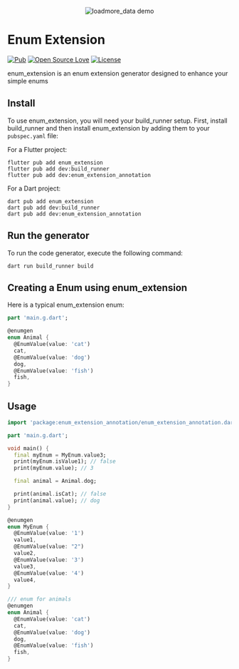 <p align="center">
  <img src="https://pub-025eba96160d45eb8b4d209ff55bfdc6.r2.dev/Enum%20Extension.png" alt="loadmore_data demo" />
</p>

# Enum Extension

[![Pub](https://img.shields.io/pub/v/enum_extension.svg)](https://pub.dartlang.org/packages/enum_extension)
[![Open Source Love](https://badges.frapsoft.com/os/v1/open-source.svg?v=102)](https://opensource.org/licenses/MIT)
[![License](https://img.shields.io/badge/license-MIT-orange.svg)](https://github.com/ionicfirebaseapp/getwidget/blob/master/LICENSE)

enum_extension is an enum extension generator designed to enhance your simple enums

## Install

To use enum_extension, you will need your build_runner setup.
First, install build_runner and then install enum_extension by adding them to your `pubspec.yaml`
file:

For a Flutter project:

``` console
flutter pub add enum_extension
flutter pub add dev:build_runner
flutter pub add dev:enum_extension_annotation
```

For a Dart project:

``` console
dart pub add enum_extension
dart pub add dev:build_runner
dart pub add dev:enum_extension_annotation

```

## Run the generator

To run the code generator, execute the following command:

```
dart run build_runner build
```

## Creating a Enum using enum_extension

Here is a typical enum_extension enum:

``` dart
part 'main.g.dart';

@enumgen
enum Animal {
  @EnumValue(value: 'cat')
  cat,
  @EnumValue(value: 'dog')
  dog,
  @EnumValue(value: 'fish')
  fish,
}

```

## Usage

``` dart
import 'package:enum_extension_annotation/enum_extension_annotation.dart';

part 'main.g.dart';

void main() {
  final myEnum = MyEnum.value3;
  print(myEnum.isValue1); // false
  print(myEnum.value); // 3

  final animal = Animal.dog;

  print(animal.isCat); // false
  print(animal.value); // dog
}

@enumgen
enum MyEnum {
  @EnumValue(value: '1')
  value1,
  @EnumValue(value: "2")
  value2,
  @EnumValue(value: '3')
  value3,
  @EnumValue(value: '4')
  value4,
}

/// enum for animals
@enumgen
enum Animal {
  @EnumValue(value: 'cat')
  cat,
  @EnumValue(value: 'dog')
  dog,
  @EnumValue(value: 'fish')
  fish,
}


```
